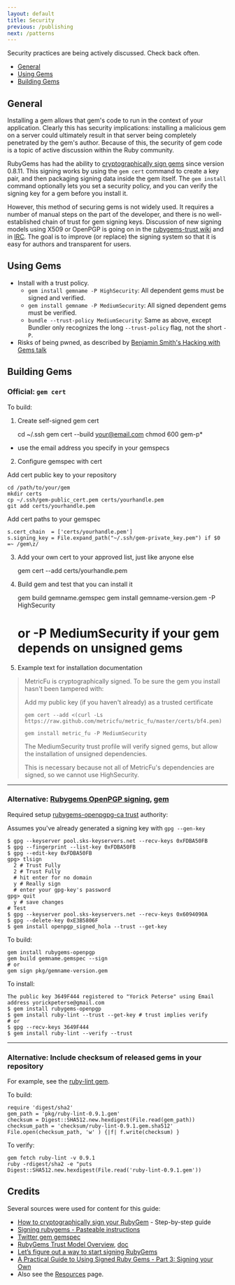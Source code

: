 ```yaml
---
layout: default
title: Security
previous: /publishing
next: /patterns
---
```


Security practices are being actively discussed. Check back often.

* [General](#general)
* [Using Gems](#using_gems)
* [Building Gems](#building_gems)

General
-------

Installing a gem allows that gem's code to run in the context of your
application. Clearly this has security implications: installing a malicious gem
on a server could ultimately result in that server being completely penetrated
by the gem's author. Because of this, the security of gem code is a topic of
active discussion within the Ruby community.

RubyGems has had the ability to [cryptographically sign
gems](http://rubygems.rubyforge.org/rubygems-update/Gem/Security.html) since version 0.8.11. This
signing works by using the `gem cert` command to create a key pair, and then
packaging signing data inside the gem itself. The `gem install` command
optionally lets you set a security policy, and you can verify the signing key
for a gem before you install it.

However, this method of securing gems is not widely used. It requires a number
of manual steps on the part of the developer, and there is no well-established
chain of trust for gem signing keys. Discussion of new signing models using
X509 or OpenPGP is going on in the [rubygems-trust
wiki](https://github.com/rubygems-trust/rubygems.org/wiki/_pages) and
in [IRC](irc://chat.freenode.net/#rubygems-trust). The goal is to improve (or
replace) the signing system so that it is easy for authors and transparent for
users.

Using Gems
-------

* Install with a trust policy.
  * `gem install gemname -P HighSecurity`: All dependent gems must be signed and verified.
  * `gem install gemname -P MediumSecurity`: All signed dependent gems must be verified.
  * `bundle --trust-policy MediumSecurity`: Same as above, except Bundler only recognizes
    the long `--trust-policy` flag, not the short `-P`.
* Risks of being pwned, as described by [Benjamin Smith's Hacking with Gems talk](http://lanyrd.com/2013/rulu/scgxzr/)

Building Gems
-------

### Official: `gem cert`

To build:

1) Create self-signed gem cert

    cd ~/.ssh
    gem cert --build your@email.com
    chmod 600 gem-p*

- use the email address you specify in your gemspecs

2) Configure gemspec with cert

Add cert public key to your repository

    cd /path/to/your/gem
    mkdir certs
    cp ~/.ssh/gem-public_cert.pem certs/yourhandle.pem
    git add certs/yourhandle.pem

Add cert paths to your gemspec

    s.cert_chain  = ['certs/yourhandle.pem']
    s.signing_key = File.expand_path("~/.ssh/gem-private_key.pem") if $0 =~ /gem\z/

3) Add your own cert to your approved list, just like anyone else

    gem cert --add certs/yourhandle.pem

4) Build gem and test that you can install it

    gem build gemname.gemspec
    gem install gemname-version.gem -P HighSecurity
    # or -P MediumSecurity if your gem depends on unsigned gems

5) Example text for installation documentation

> MetricFu is cryptographically signed. To be sure the gem you install hasn't been tampered with:
>
> Add my public key (if you haven't already) as a trusted certificate
>
> `gem cert --add <(curl -Ls https://raw.github.com/metricfu/metric_fu/master/certs/bf4.pem)`
>
> `gem install metric_fu -P MediumSecurity`
>
> The MediumSecurity trust profile will verify signed gems, but allow the installation of unsigned dependencies.
>
> This is necessary because not all of MetricFu's dependencies are signed, so we cannot use HighSecurity.

-------

### Alternative: [Rubygems OpenPGP signing](https://web.archive.org/web/20130914152133/http://www.rubygems-openpgp-ca.org/), [gem](https://github.com/grant-olson/rubygems-openpgp)

Required setup [rubygems-openpgpg-ca trust](https://github.com/grant-olson/rubygems-openpgp-ca.org/blob/master/public/blog/the-complete-guide-to-signing-the-certificate-authority-keys.html) authority:

Assumes you've already generated a signing key with `gpg --gen-key`

    $ gpg --keyserver pool.sks-keyservers.net --recv-keys 0xFDBA50FB
    $ gpg --fingerprint --list-key 0xFDBA50FB
    $ gpg --edit-key 0xFDBA50FB
    gpg> tlsign
      2 # Trust Fully
      2 # Trust Fully
      # hit enter for no domain
      y # Really sign
      # enter your gpg-key's password
    gpg> quit
      y # save changes
    # Test
    $ gpg --keyserver pool.sks-keyservers.net --recv-keys 0x6094090A
    $ gpg --delete-key 0xE3B5806F
    $ gem install openpgp_signed_hola --trust --get-key


To build:

    gem install rubygems-openpgp
    gem build gemname.gemspec --sign
    # or
    gem sign pkg/gemname-version.gem

To install:

    The public key 3649F444 registered to "Yorick Peterse" using Email address yorickpeterse@gmail.com
    $ gem install rubygems-openpgp
    $ gem install ruby-lint --trust --get-key # trust implies verify
    # or
    $ gpg --recv-keys 3649F444
    $ gem install ruby-lint --verify --trust

------

### Alternative: Include checksum of released gems in your repository

For example, see the [ruby-lint gem](https://github.com/YorickPeterse/ruby-lint/blob/0858d8f841f604398f40ba3a40777d68c03a543b/task/checksum.rake).

To build:

    require 'digest/sha2'
    gem_path = 'pkg/ruby-lint-0.9.1.gem'
    checksum = Digest::SHA512.new.hexdigest(File.read(gem_path))
    checksum_path = 'checksum/ruby-lint-0.9.1.gem.sha512'
    File.open(checksum_path, 'w' ) {|f| f.write(checksum) }

To verify:

    gem fetch ruby-lint -v 0.9.1
    ruby -rdigest/sha2 -e "puts Digest::SHA512.new.hexdigest(File.read('ruby-lint-0.9.1.gem'))

Credits
-------

Several sources were used for content for this guide:

* [How to cryptographically sign your RubyGem](http://www.benjaminfleischer.com/2013/11/08/how-to-sign-your-rubygem-cert/) - Step-by-step guide
* [Signing rubygems - Pasteable instructions](http://developer.zendesk.com/blog/2013/02/03/signing-gems/)
* [Twitter gem gemspec](https://github.com/sferik/twitter/blob/master/twitter.gemspec)
* [RubyGems Trust Model Overview](https://github.com/rubygems-trust/rubygems.org/wiki/Overview), [doc](http://goo.gl/ybFIO)
* [Let’s figure out a way to start signing RubyGems](http://tonyarcieri.com/lets-figure-out-a-way-to-start-signing-rubygems)
* [A Practical Guide to Using Signed Ruby Gems - Part 3: Signing your Own](http://blog.meldium.com/home/2013/3/6/signing-gems-how-to)
* Also see the [Resources](/resources) page.
